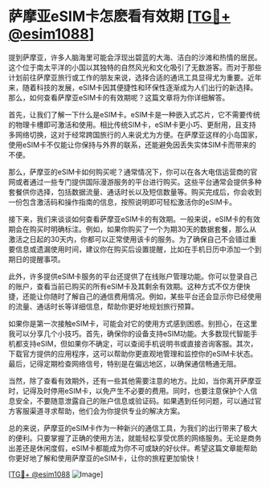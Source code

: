 # 萨摩亚eSIM卡怎麽看有效期 [[TG💪+ @esim1088](https://t.me/s/esim1088)]

提到萨摩亚，许多人脑海里可能会浮现出碧蓝的大海、洁白的沙滩和热情的居民。这个位于南太平洋的小国以其独特的自然风光和文化吸引了无数游客。而对于那些计划前往萨摩亚旅行或工作的朋友来说，选择合适的通讯工具显得尤为重要。近年来，随着科技的发展，eSIM卡因其便捷性和环保性逐渐成为人们出行的新选择。那么，如何查看萨摩亚eSIM卡的有效期呢？这篇文章将为你详细解答。

首先，让我们了解一下什么是eSIM卡。eSIM卡是一种嵌入式芯片，它不需要传统的物理卡槽即可激活和使用。相比传统SIM卡，eSIM卡更小巧、更耐用，且支持多网络切换，这对于经常跨国旅行的人来说尤为方便。在萨摩亚这样的小岛国家，使用eSIM卡不仅能让你保持与外界的联系，还能避免因丢失实体SIM卡而带来的不便。

那么，萨摩亚的eSIM卡如何购买呢？通常情况下，你可以在各大电信运营商的官网或者通过一些专门提供国际漫游服务的平台进行购买。这些平台通常会提供多种套餐供你选择，包括数据流量、通话时长以及短信数量等。购买完成后，你会收到一份包含激活码和操作指南的信息，按照说明即可轻松激活你的eSIM卡。

接下来，我们来谈谈如何查看萨摩亚eSIM卡的有效期。一般来说，eSIM卡的有效期会在购买时明确标注。例如，如果你购买了一个为期30天的数据套餐，那么从激活之日起的30天内，你都可以正常使用该卡的服务。为了确保自己不会错过重要信息或遗漏使用时间，建议你在购买后设置提醒，比如在手机日历中添加一个到期日的提醒事项。

此外，许多提供eSIM卡服务的平台还提供了在线账户管理功能。你可以登录自己的账户，查看当前已购买的所有eSIM卡及其剩余有效期。这种方式不仅方便快捷，还能让你随时了解自己的通信费用情况。例如，某些平台还会显示你已经使用的流量、通话时长等详细信息，帮助你更好地规划旅行预算。

如果你是第一次接触eSIM卡，可能会对它的使用方式感到困惑。别担心，在这里我可以分享几个小技巧。首先，确保你的设备支持eSIM功能。大多数现代智能手机都支持eSIM，但如果你不确定，可以查阅手机说明书或直接咨询客服。其次，下载官方提供的应用程序，这可以帮助你更直观地管理和监控你的eSIM卡状态。最后，记得定期检查网络信号，特别是在偏远地区，以确保通信畅通无阻。

当然，除了查看有效期外，还有一些其他需要注意的地方。比如，当你离开萨摩亚时，记得及时停用eSIM卡，以免产生不必要的费用。同时，也要注意保护个人信息安全，不要随意泄露自己的账户信息或验证码。如果遇到任何问题，可以通过官方客服渠道寻求帮助，他们会为你提供专业的解决方案。

总的来说，萨摩亚的eSIM卡作为一种新兴的通信工具，为我们的出行带来了极大的便利。只要掌握了正确的使用方法，就能轻松享受优质的网络服务。无论是商务出差还是休闲度假，eSIM卡都能成为你不可或缺的好伙伴。希望这篇文章能帮助你更好地了解和使用萨摩亚的eSIM卡，让你的旅程更加愉快！

[[TG💪+ @esim1088](https://t.me/s/esim1088) ![Image](https://i.postimg.cc/4NQfJmqS/Snipaste-2025-05-13-00-14-12.png)]